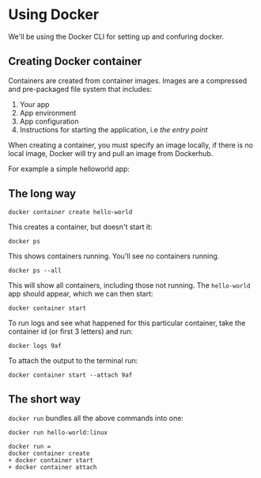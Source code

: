 # Using Docker

We'll be using the Docker CLI for setting up and confuring docker.

## Creating Docker container

Containers are created from container images. Images are a compressed and pre-packaged file system that includes:

1. Your app
2. App environment
3. App configuration
4. Instructions for starting the application, i.e *the entry point*

When creating a container, you must specify an image locally, if there is no local image, Docker will try and pull an image from Dockerhub.

For example a simple helloworld app:

## The long way

```console
docker container create hello-world
```

This creates a container, but doesn't start it:

```console
docker ps
```
This shows containers running. You'll see no containers running.

```console
docker ps --all
```

This will show all containers, including those not running. The `hello-world` app should appear, which we can then start:

```console
docker container start 
```

To run logs and see what happened for this particular container, take the container id (or first 3 letters) and run:

```console
docker logs 9af
```

To attach the output to the terminal run:

```console
docker container start --attach 9af
```

## The short way

`docker run` bundles all the above commands into one:

```console
docker run hello-world:linux
```

```
docker run =
docker container create
+ docker container start
+ docker container attach
```


